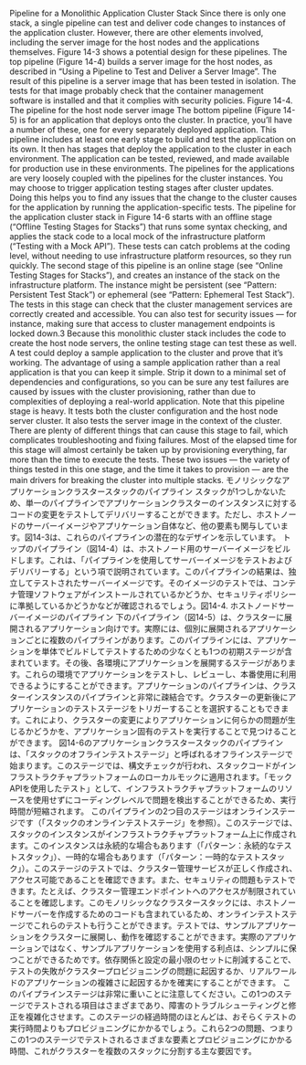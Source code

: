 Pipeline for a Monolithic Application Cluster Stack Since there is only one stack, a single pipeline can test and deliver code changes to instances of the application cluster. However, there are other elements involved, including the server image for the host nodes and the applications themselves. Figure 14-3 shows a potential design for these pipelines.
The top pipeline (Figure 14-4) builds a server image for the host nodes, as described in “Using a Pipeline to Test and Deliver a Server Image”. The result of this pipeline is a server image that has been tested in isolation. The tests for that image probably check that the container management software is installed and that it complies with security policies. Figure 14-4. The pipeline for the host node server image The bottom pipeline (Figure 14-5) is for an application that deploys onto the cluster. In practice, you’ll have a number of these, one for every separately deployed application. This pipeline includes at least one early stage to build and test the application on its own. It then has stages that deploy the application to the cluster in each environment. The application can be tested, reviewed, and made available for production use in these environments. The pipelines for the applications are very loosely coupled with the pipelines for the cluster instances. You may choose to trigger application testing stages after cluster updates. Doing this helps you to find any issues that the change to the cluster causes for the application by running the application-specific tests.
The pipeline for the application cluster stack in Figure 14-6 starts with an offline stage (“Offline Testing Stages for Stacks”) that runs some syntax checking, and applies the stack code to a local mock of the infrastructure platform (“Testing with a Mock API”). These tests can catch problems at the coding level, without needing to use infrastructure platform resources, so they run quickly.
The second stage of this pipeline is an online stage (see “Online Testing Stages for Stacks”), and creates an instance of the stack on the infrastructure platform. The instance might be persistent (see “Pattern: Persistent Test Stack”) or ephemeral (see “Pattern: Ephemeral Test Stack”). The tests in this stage can check that the cluster management services are correctly created and accessible. You can also test for security issues — for instance, making sure that access to cluster management endpoints is locked down.3 Because this monolithic cluster stack includes the code to create the host node servers, the online testing stage can test these as well. A test could deploy a sample application to the cluster and prove that it’s working. The advantage of using a sample application rather than a real application is that you can keep it simple. Strip it down to a minimal set of dependencies and configurations, so you can be sure any test failures are caused by issues with the cluster provisioning, rather than due to complexities of deploying a real-world application.
Note that this pipeline stage is heavy. It tests both the cluster configuration and the host node server cluster. It also tests the server image in the context of the cluster. There are plenty of different things that can cause this stage to fail, which complicates troubleshooting and fixing failures. Most of the elapsed time for this stage will almost certainly be taken up by provisioning everything, far more than the time to execute the tests. These two issues — the variety of things tested in this one stage, and the time it takes to provision — are the main drivers for breaking the cluster into multiple stacks.
モノリシックなアプリケーションクラスタースタックのパイプライン
スタックが1つしかないため、単一のパイプラインでアプリケーションクラスターのインスタンスに対するコードの変更をテストしてデリバリーすることができます。ただし、ホストノードのサーバーイメージやアプリケーション自体など、他の要素も関与しています。図14-3は、これらのパイプラインの潜在的なデザインを示しています。
トップのパイプライン（図14-4）は、ホストノード用のサーバーイメージをビルドします。これは、「パイプラインを使用してサーバーイメージをテストおよびデリバリーする」という項で説明されています。このパイプラインの結果は、独立してテストされたサーバーイメージです。そのイメージのテストでは、コンテナ管理ソフトウェアがインストールされているかどうか、セキュリティポリシーに準拠しているかどうかなどが確認されるでしょう。図14-4. ホストノードサーバーイメージのパイプライン
下のパイプライン（図14-5）は、クラスターに展開されるアプリケーション向けです。実際には、個別に展開されるアプリケーションごとに複数のパイプラインがあります。このパイプラインには、アプリケーションを単体でビルドしてテストするための少なくとも1つの初期ステージが含まれています。その後、各環境にアプリケーションを展開するステージがあります。これらの環境でアプリケーションをテストし、レビューし、本番使用に利用できるようにすることができます。アプリケーションのパイプラインは、クラスターインスタンスのパイプラインと非常に疎結合です。クラスターの更新後にアプリケーションのテストステージをトリガーすることを選択することもできます。これにより、クラスターの変更によりアプリケーションに何らかの問題が生じるかどうかを、アプリケーション固有のテストを実行することで見つけることができます。
図14-6のアプリケーションクラスタースタックのパイプラインは、「スタックのオフラインテストステージ」と呼ばれるオフラインステージで始まります。このステージでは、構文チェックが行われ、スタックコードがインフラストラクチャプラットフォームのローカルモックに適用されます。「モックAPIを使用したテスト」として、インフラストラクチャプラットフォームのリソースを使用せずにコーディングレベルで問題を検出することができるため、実行時間が短縮されます。
このパイプラインの2つ目のステージはオンラインステージです（「スタックのオンラインテストステージ」を参照）。このステージでは、スタックのインスタンスがインフラストラクチャプラットフォーム上に作成されます。このインスタンスは永続的な場合もあります（「パターン：永続的なテストスタック」）、一時的な場合もあります（「パターン：一時的なテストスタック」）。このステージのテストでは、クラスター管理サービスが正しく作成され、アクセス可能であることを確認できます。また、セキュリティの問題もテストできます。たとえば、クラスター管理エンドポイントへのアクセスが制限されていることを確認します。このモノリシックなクラスタースタックには、ホストノードサーバーを作成するためのコードも含まれているため、オンラインテストステージでこれらのテストも行うことができます。テストでは、サンプルアプリケーションをクラスターに展開し、動作を確認することができます。実際のアプリケーションではなく、サンプルアプリケーションを使用する利点は、シンプルに保つことができるためです。依存関係と設定の最小限のセットに削減することで、テストの失敗がクラスタープロビジョニングの問題に起因するか、リアルワールドのアプリケーションの複雑さに起因するかを確実にすることができます。
このパイプラインステージは非常に重いことに注意してください。この1つのステージでテストされる項目はさまざまであり、障害のトラブルシューティングと修正を複雑化させます。このステージの経過時間のほとんどは、おそらくテストの実行時間よりもプロビジョニングにかかるでしょう。これら2つの問題、つまりこの1つのステージでテストされるさまざまな要素とプロビジョニングにかかる時間、これがクラスターを複数のスタックに分割する主な要因です。